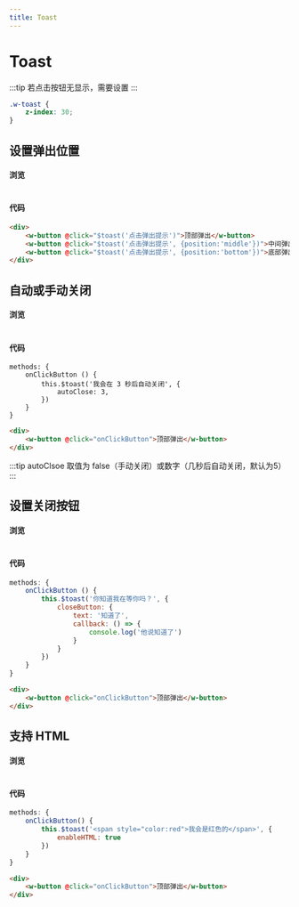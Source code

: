 ```yaml
---
title: Toast
---
```

# Toast
:::tip
若点击按钮无显示，需要设置
:::
``` CSS
.w-toast {
    z-index: 30;
}
```
## 设置弹出位置

#### 浏览
#
<ClientOnly>
<toast-demo-1></toast-demo-1>
</ClientOnly>

#### 代码

```html
<div>
    <w-button @click="$toast('点击弹出提示')">顶部弹出</w-button>
    <w-button @click="$toast('点击弹出提示', {position:'middle'})">中间弹出</w-button>
    <w-button @click="$toast('点击弹出提示', {position:'bottom'})">底部弹出</w-button>
</div>
```
## 自动或手动关闭

#### 浏览
#
<ClientOnly>
<toast-demo-2></toast-demo-2>
</ClientOnly>

#### 代码

``` js{4}
methods: {
    onClickButton () {
        this.$toast('我会在 3 秒后自动关闭', {
            autoClose: 3,
        })
    }
}
```
```html
<div>
    <w-button @click="onClickButton">顶部弹出</w-button>
</div>
```
:::tip
autoClsoe 取值为 false（手动关闭）或数字（几秒后自动关闭，默认为5）
:::
## 设置关闭按钮

#### 浏览
#
<ClientOnly>
<toast-demo-3></toast-demo-3>
</ClientOnly>

#### 代码

``` js
methods: {
    onClickButton () {
        this.$toast('你知道我在等你吗？', {
            closeButton: {
                text: '知道了',
                callback: () => {
                    console.log('他说知道了')
                }
            }
        })
    }
}
```
```html
<div>
    <w-button @click="onClickButton">顶部弹出</w-button>
</div>
```
## 支持 HTML

#### 浏览
#
<ClientOnly>
<toast-demo-4></toast-demo-4>
</ClientOnly>

#### 代码

``` js
methods: {
    onClickButton() {
        this.$toast('<span style="color:red">我会是红色的</span>', {
            enableHTML: true
        })
    }
}
```
```html
<div>
    <w-button @click="onClickButton">顶部弹出</w-button>
</div>
```